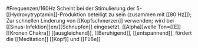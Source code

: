 #Frequenzen/160Hz
Scheint bei der Stimulierung der 5-[[Hydroxytryptamin]]-Produktion beteiligt zu sein (zusammen mit [[80 Hz]]); Zur schnellen Linderung von [[Kopfschmerzen]] verwenden; wird bei [[Sinus-Infektion]]en/[[Schnupfen]] eingesetzt.
[[Alpha]]welle
Ton=[[E]]
[[Kronen Chakra]]
[[ausgleichend]], [[Beruhigend]], [[entspannend]], fördert die [[Meditation]]
[[Kopf]] und [[Füße]]